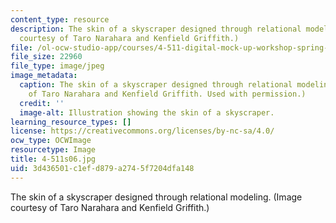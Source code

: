 ```yaml
---
content_type: resource
description: The skin of a skyscraper designed through relational modeling. (Image
  courtesy of Taro Narahara and Kenfield Griffith.)
file: /ol-ocw-studio-app/courses/4-511-digital-mock-up-workshop-spring-2006/3d436501c1efd879a2745f7204dfa148_4-511s06.jpg
file_size: 22960
file_type: image/jpeg
image_metadata:
  caption: The skin of a skyscraper designed through relational modeling. (Image courtesy
    of Taro Narahara and Kenfield Griffith. Used with permission.)
  credit: ''
  image-alt: Illustration showing the skin of a skyscraper.
learning_resource_types: []
license: https://creativecommons.org/licenses/by-nc-sa/4.0/
ocw_type: OCWImage
resourcetype: Image
title: 4-511s06.jpg
uid: 3d436501-c1ef-d879-a274-5f7204dfa148
---
```

The skin of a skyscraper designed through relational modeling. (Image courtesy of Taro Narahara and Kenfield Griffith.)